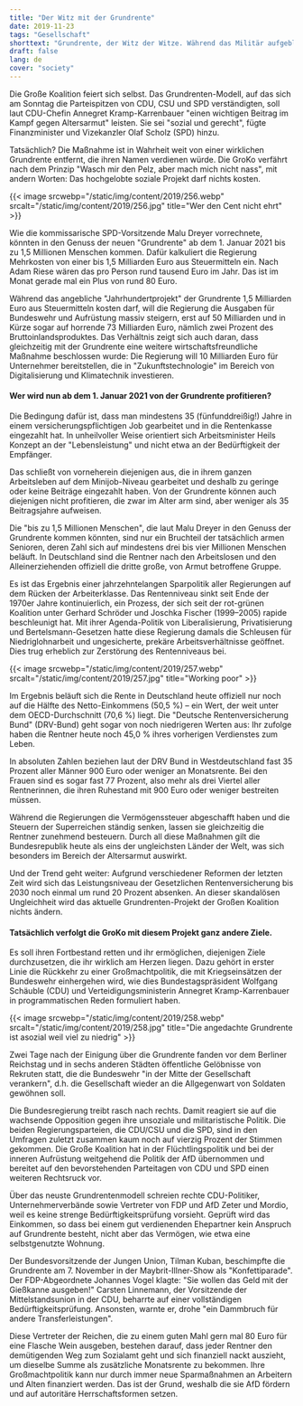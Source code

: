 ```yaml
---
title: "Der Witz mit der Grundrente"
date: 2019-11-23
tags: "Gesellschaft"
shorttext: "Grundrente, der Witz der Witze. Während das Militär aufgeblätt wird, die Polizei mehr Geheimdienst wird, die Wirtschaft raubt, feiern die einen während andere herum trollen."
draft: false
lang: de
cover: "society"
---
```


Die Große Koalition feiert sich selbst. Das Grundrenten-Modell, auf das sich am Sonntag die Parteispitzen von CDU, CSU und SPD verständigten, soll laut CDU-Chefin Annegret Kramp-Karrenbauer "einen wichtigen Beitrag im Kampf gegen Altersarmut" leisten. Sie sei "sozial und gerecht", fügte Finanzminister und Vizekanzler Olaf Scholz (SPD) hinzu.

Tatsächlich? Die Maßnahme ist in Wahrheit weit von einer wirklichen Grundrente entfernt, die ihren Namen verdienen würde. Die GroKo verfährt nach dem Prinzip "Wasch mir den Pelz, aber mach mich nicht nass", mit andern Worten: Das hochgelobte soziale Projekt darf nichts kosten.

{{< image srcwebp="/static/img/content/2019/256.webp" srcalt="/static/img/content/2019/256.jpg" title="Wer den Cent nicht ehrt" >}}

Wie die kommissarische SPD-Vorsitzende Malu Dreyer vorrechnete, könnten in den Genuss der neuen "Grundrente" ab dem 1. Januar 2021 bis zu 1,5 Millionen Menschen kommen. Dafür kalkuliert die Regierung Mehrkosten von einer bis 1,5 Milliarden Euro aus Steuermitteln ein. Nach Adam Riese wären das pro Person rund tausend Euro im Jahr. Das ist im Monat gerade mal ein Plus von rund 80 Euro.

Während das angebliche "Jahrhundertprojekt" der Grundrente 1,5 Milliarden Euro aus Steuermitteln kosten darf, will die Regierung die Ausgaben für Bundeswehr und Aufrüstung massiv steigern, erst auf 50 Milliarden und in Kürze sogar auf horrende 73 Milliarden Euro, nämlich zwei Prozent des Bruttoinlandsproduktes. Das Verhältnis zeigt sich auch daran, dass gleichzeitig mit der Grundrente eine weitere wirtschaftsfreundliche Maßnahme beschlossen wurde: Die Regierung will 10 Milliarden Euro für Unternehmer bereitstellen, die in "Zukunftstechnologie" im Bereich von Digitalisierung und Klimatechnik investieren.

#### Wer wird nun ab dem 1. Januar 2021 von der Grundrente profitieren?

Die Bedingung dafür ist, dass man mindestens 35 (fünfunddreißig!) Jahre in einem versicherungspflichtigen Job gearbeitet und in die Rentenkasse eingezahlt hat. In unheilvoller Weise orientiert sich Arbeitsminister Heils Konzept an der "Lebensleistung" und nicht etwa an der Bedürftigkeit der Empfänger.

Das schließt von vorneherein diejenigen aus, die in ihrem ganzen Arbeitsleben auf dem Minijob-Niveau gearbeitet und deshalb zu geringe oder keine Beiträge eingezahlt haben. Von der Grundrente können auch diejenigen nicht profitieren, die zwar im Alter arm sind, aber weniger als 35 Beitragsjahre aufweisen.

Die "bis zu 1,5 Millionen Menschen", die laut Malu Dreyer in den Genuss der Grundrente kommen könnten, sind nur ein Bruchteil der tatsächlich armen Senioren, deren Zahl sich auf mindestens drei bis vier Millionen Menschen beläuft. In Deutschland sind die Rentner nach den Arbeitslosen und den Alleinerziehenden offiziell die dritte große, von Armut betroffene Gruppe.

Es ist das Ergebnis einer jahrzehntelangen Sparpolitik aller Regierungen auf dem Rücken der Arbeiterklasse. Das Rentenniveau sinkt seit Ende der 1970er Jahre kontinuierlich, ein Prozess, der sich seit der rot-grünen Koalition unter Gerhard Schröder und Joschka Fischer (1999–2005) rapide beschleunigt hat. Mit ihrer Agenda-Politik von Liberalisierung, Privatisierung und Bertelsmann-Gesetzen hatte diese Regierung damals die Schleusen für Niedriglohnarbeit und ungesicherte, prekäre Arbeitsverhältnisse geöffnet. Dies trug erheblich zur Zerstörung des Rentenniveaus bei.

{{< image srcwebp="/static/img/content/2019/257.webp" srcalt="/static/img/content/2019/257.jpg" title="Working poor" >}}

Im Ergebnis beläuft sich die Rente in Deutschland heute offiziell nur noch auf die Hälfte des Netto-Einkommens (50,5 %) – ein Wert, der weit unter dem OECD-Durchschnitt (70,6 %) liegt. Die "Deutsche Rentenversicherung Bund" (DRV-Bund) geht sogar von noch niedrigeren Werten aus: Ihr zufolge haben die Rentner heute noch 45,0 % ihres vorherigen Verdienstes zum Leben.

In absoluten Zahlen beziehen laut der DRV Bund in Westdeutschland fast 35 Prozent aller Männer 900 Euro oder weniger an Monatsrente. Bei den Frauen sind es sogar fast 77 Prozent, also mehr als drei Viertel aller Rentnerinnen, die ihren Ruhestand mit 900 Euro oder weniger bestreiten müssen.

Während die Regierungen die Vermögenssteuer abgeschafft haben und die Steuern der Superreichen ständig senken, lassen sie gleichzeitig die Rentner zunehmend besteuern. Durch all diese Maßnahmen gilt die Bundesrepublik heute als eins der ungleichsten Länder der Welt, was sich besonders im Bereich der Altersarmut auswirkt.

Und der Trend geht weiter: Aufgrund verschiedener Reformen der letzten Zeit wird sich das Leistungsniveau der Gesetzlichen Rentenversicherung bis 2030 noch einmal um rund 20 Prozent absenken. An dieser skandalösen Ungleichheit wird das aktuelle Grundrenten-Projekt der Großen Koalition nichts ändern.

####  Tatsächlich verfolgt die GroKo mit diesem Projekt ganz andere Ziele.

Es soll ihren Fortbestand retten und ihr ermöglichen, diejenigen Ziele durchzusetzen, die ihr wirklich am Herzen liegen. Dazu gehört in erster Linie die Rückkehr zu einer Großmachtpolitik, die mit Kriegseinsätzen der Bundeswehr einhergehen wird, wie dies Bundestagspräsident Wolfgang Schäuble (CDU) und Verteidigungsministerin Annegret Kramp-Karrenbauer in programmatischen Reden formuliert haben.

{{< image srcwebp="/static/img/content/2019/258.webp" srcalt="/static/img/content/2019/258.jpg" title="Die angedachte Grundrente ist asozial weil viel zu niedrig" >}}

Zwei Tage nach der Einigung über die Grundrente fanden vor dem Berliner Reichstag und in sechs anderen Städten öffentliche Gelöbnisse von Rekruten statt, die die Bundeswehr "in der Mitte der Gesellschaft verankern", d.h. die Gesellschaft wieder an die Allgegenwart von Soldaten gewöhnen soll.

Die Bundesregierung treibt rasch nach rechts. Damit reagiert sie auf die wachsende Opposition gegen ihre unsoziale und militaristische Politik. Die beiden Regierungsparteien, die CDU/CSU und die SPD, sind in den Umfragen zuletzt zusammen kaum noch auf vierzig Prozent der Stimmen gekommen. Die Große Koalition hat in der Flüchtlingspolitik und bei der inneren Aufrüstung weitgehend die Politik der AfD übernommen und bereitet auf den bevorstehenden Parteitagen von CDU und SPD einen weiteren Rechtsruck vor.

Über das neuste Grundrentenmodell schreien rechte CDU-Politiker, Unternehmerverbände sowie Vertreter von FDP und AfD Zeter und Mordio, weil es keine strenge Bedürftigkeitsprüfung vorsieht. Geprüft wird das Einkommen, so dass bei einem gut verdienenden Ehepartner kein Anspruch auf Grundrente besteht, nicht aber das Vermögen, wie etwa eine selbstgenutzte Wohnung.

Der Bundesvorsitzende der Jungen Union, Tilman Kuban, beschimpfte die Grundrente am 7. November in der Maybrit-Illner-Show als "Konfettiparade". Der FDP-Abgeordnete Johannes Vogel klagte: "Sie wollen das Geld mit der Gießkanne ausgeben!" Carsten Linnemann, der Vorsitzende der Mittelstandsunion in der CDU, beharrte auf einer vollständigen Bedürftigkeitsprüfung. Ansonsten, warnte er, drohe "ein Dammbruch für andere Transferleistungen".

Diese Vertreter der Reichen, die zu einem guten Mahl gern mal 80 Euro für eine Flasche Wein ausgeben, bestehen darauf, dass jeder Rentner den demütigenden Weg zum Sozialamt geht und sich finanziell nackt auszieht, um dieselbe Summe als zusätzliche Monatsrente zu bekommen. Ihre Großmachtpolitik kann nur durch immer neue Sparmaßnahmen an Arbeitern und Alten finanziert werden. Das ist der Grund, weshalb die sie AfD fördern und auf autoritäre Herrschaftsformen setzen.
